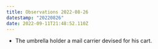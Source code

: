 ```yaml
---
title: Observations 2022-08-26
datestamp: "20220826"
date: 2022-09-11T21:48:52.110Z
---
```

- The umbrella holder a mail carrier devised for his cart.